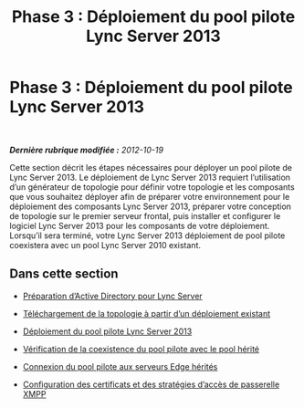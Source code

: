 ﻿---
title: 'Phase 3 : Déploiement du pool pilote Lync Server 2013'
TOCTitle: 'Phase 3 : Déploiement du pool pilote Lync Server 2013'
ms:assetid: f12b1517-fb56-4ded-8323-57aa9fc9ea48
ms:mtpsurl: https://technet.microsoft.com/fr-fr/library/JJ205367(v=OCS.15)
ms:contentKeyID: 49299292
ms.date: 05/20/2016
mtps_version: v=OCS.15
ms.translationtype: HT
---

# Phase 3 : Déploiement du pool pilote Lync Server 2013

 

_**Dernière rubrique modifiée :** 2012-10-19_

Cette section décrit les étapes nécessaires pour déployer un pool pilote de Lync Server 2013. Le déploiement de Lync Server 2013 requiert l’utilisation d’un générateur de topologie pour définir votre topologie et les composants que vous souhaitez déployer afin de préparer votre environnement pour le déploiement des composants Lync Server 2013, préparer votre conception de topologie sur le premier serveur frontal, puis installer et configurer le logiciel Lync Server 2013 pour les composants de votre déploiement. Lorsqu’il sera terminé, votre Lync Server 2013 déploiement de pool pilote coexistera avec un pool Lync Server 2010 existant.

## Dans cette section

  - [Préparation d’Active Directory pour Lync Server](prepare-active-directory-for-lync-server.md)

  - [Téléchargement de la topologie à partir d’un déploiement existant](download-topology-from-existing-deployment.md)

  - [Déploiement du pool pilote Lync Server 2013](deploy-lync-server-2013-pilot-pool.md)

  - [Vérification de la coexistence du pool pilote avec le pool hérité](verify-pilot-pool-coexistence-with-legacy-pool.md)

  - [Connexion du pool pilote aux serveurs Edge hérités](connect-pilot-pool-to-legacy-edge-servers.md)

  - [Configuration des certificats et des stratégies d’accès de passerelle XMPP](configure-xmpp-gateway-access-policies-and-certificates.md)

